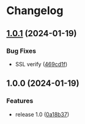 # Changelog

## [1.0.1](https://github.com/nlemoine/n5s-wp-symfony-local-server/compare/v1.0.0...v1.0.1) (2024-01-19)


### Bug Fixes

* SSL verify ([469cd1f](https://github.com/nlemoine/n5s-wp-symfony-local-server/commit/469cd1fd2b769c126fe1134f87ff73b2060931eb))

## 1.0.0 (2024-01-19)


### Features

* release 1.0 ([0a18b37](https://github.com/nlemoine/n5s-wp-symfony-local-server/commit/0a18b3792652df418b32e06317ab6b0f2258057a))
